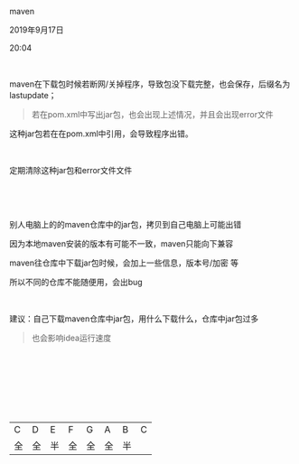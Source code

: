 maven

2019年9月17日

20:04

 

maven在下载包时候若断网/关掉程序，导致包没下载完整，也会保存，后缀名为lastupdate；

> 若在pom.xml中写出jar包，也会出现上述情况，并且会出现error文件

这种jar包若在在pom.xml中引用，会导致程序出错。

 

定期清除这种jar包和error文件文件

 

 

别人电脑上的的maven仓库中的jar包，拷贝到自己电脑上可能出错

因为本地maven安装的版本有可能不一致，maven只能向下兼容

maven往仓库中下载jar包时候，会加上一些信息，版本号/加密 等

所以不同的仓库不能随便用，会出bug

 

建议：自己下载maven仓库中jar包，用什么下载什么，仓库中jar包过多

> 也会影响idea运行速度

 

 

 

 

|     |     |     |     |     |     |     |     |
|-----|-----|-----|-----|-----|-----|-----|-----|
| C   | D   | E   | F   | G   | A   | B   | C   |
| 全  | 全  | 半  | 全  | 全  | 全  | 半  |     |

 

 

 

 
